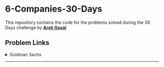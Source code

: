 ﻿# 6-Companies-30-Days
 This repository contains the code for the problems solved during the 30 Days challenge by **[Arsh Goyal](https://www.youtube.com/watch?v=8ESo_bXhRC4)**
 ## Problem Links
 
 <details>
  <summary> Goldman Sachs </summary>
  
- Problem 1 **[Link](https://www.google.com/url?q=https://practice.geeksforgeeks.org/problems/print-anagrams-together/1/&sa=D&source=editors&ust=1641043919426000&usg=AOvVaw1bFYhGgBcuBzjvgiMkJuZT)**

- Problem 2 **[Link](https://www.google.com/url?q=https://practice.geeksforgeeks.org/problems/overlapping-rectangles1924/1/&sa=D&source=editors&ust=1641043919426000&usg=AOvVaw2vHjg3tVlaYGnq10wN_Tzr)**

- Problem 3 **[Link](https://www.google.com/url?q=https://practice.geeksforgeeks.org/problems/count-the-subarrays-having-product-less-than-k1708/1/&sa=D&source=editors&ust=1641043919427000&usg=AOvVaw0BpiVwgOma8JYGIOeeqZar)**
- Problem 4 **[Link](https://www.google.com/url?q=https://practice.geeksforgeeks.org/problems/run-length-encoding/1/&sa=D&source=editors&ust=1641043919428000&usg=AOvVaw3yFWLxbLaYAeNkTvIlO2Dx)**
- Problem 5 **[Link](https://www.google.com/url?q=https://practice.geeksforgeeks.org/problems/ugly-numbers2254/1/&sa=D&source=editors&ust=1641043919428000&usg=AOvVaw1vNshsnoRYeRUJCVG24wyi)**
- Problem 6 **[Link](https://www.google.com/url?q=https://leetcode.com/problems/greatest-common-divisor-of-strings/&sa=D&source=editors&ust=1641043919429000&usg=AOvVaw3QNIV_fs4e-Fe947tsJtA_)**
- Problem 7 **[Link](https://www.google.com/url?q=https://www.geeksforgeeks.org/distributing-m-items-circle-size-n-starting-k-th-position/&sa=D&source=editors&ust=1641043919438000&usg=AOvVaw0kkcnBe7-8AReKiZ3Wm9Sc)**
- Problem 8 **[Link](https://www.google.com/url?q=https://practice.geeksforgeeks.org/problems/total-decoding-messages1235/1/&sa=D&source=editors&ust=1641043919439000&usg=AOvVaw2m37PSc7Rj0j-mCX7zlcF6)**
- Problem 9 **[Link](https://www.google.com/url?q=https://practice.geeksforgeeks.org/problems/number-following-a-pattern3126/1&sa=D&source=editors&ust=1641043919439000&usg=AOvVaw2pIRdgmmgFuXuYrLSrQaOG)**

- Problem 10 **[Link](https://stackoverflow.com/questions/19227698/write-a-program-to-find-100-largest-numbers-out-of-an-array-of-1-billion-numbers)**

- Problem 11 **[Link](https://www.google.com/url?q=https://practice.geeksforgeeks.org/problems/find-missing-and-repeating2512/1/&sa=D&source=editors&ust=1641043919442000&usg=AOvVaw3VQRfoZcxyfLMzJV4gVVe2)**

- Problem 12 **[Link](https://practice.geeksforgeeks.org/problems/squares-in-nn-chessboard1801/1)**

- Problem 13 **[Link](https://www.google.com/url?q=https://practice.geeksforgeeks.org/problems/decode-the-string2444/1&sa=D&source=editors&ust=1641043919443000&usg=AOvVaw3b0qJprtajtfcqbcW1MPH0)**

- Problem 14 **[Link](https://www.google.com/url?q=https://leetcode.com/problems/minimum-size-subarray-sum/&sa=D&source=editors&ust=1641043919444000&usg=AOvVaw1ck9beULNaB05Xui7PobdC)**

- Problem 15 **[Link](https://www.google.com/url?q=https://practice.geeksforgeeks.org/problems/array-pair-sum-divisibility-problem3257/1&sa=D&source=editors&ust=1641043919444000&usg=AOvVaw2hhoO7h3FtCcoHpbmwu34e)**
</details>

---

  
  </details>
